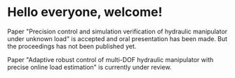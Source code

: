 # Hello everyone, welcome!
Paper "Precision control and simulation verification of hydraulic manipulator under unknown load" is accepted and oral presentation has been made. But the proceedings has not been published yet.

Paper "Adaptive robust control of multi-DOF hydraulic manipulator with precise online load estimation" is currently under review.
